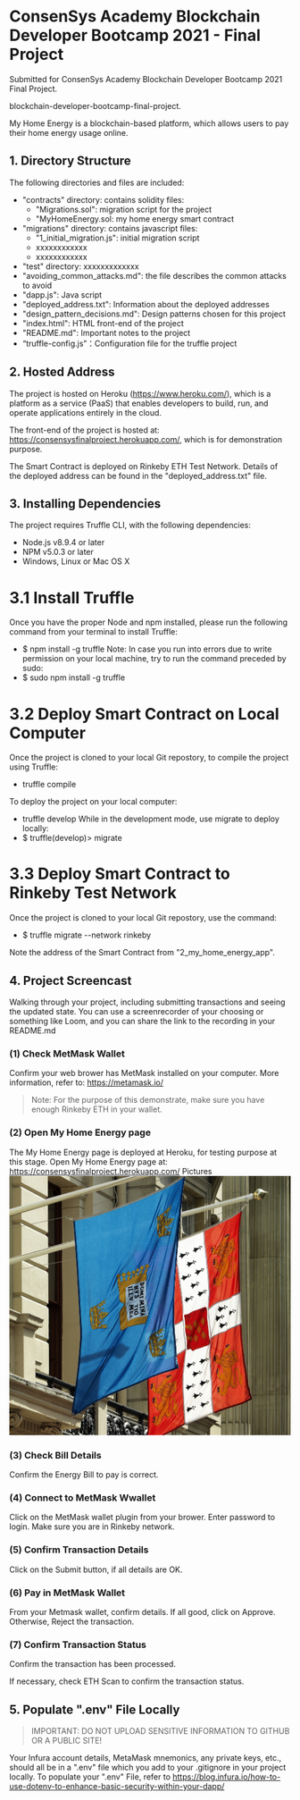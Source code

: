 # ConsenSys Academy Blockchain Developer Bootcamp 2021 - Final Project

Submitted for ConsenSys Academy Blockchain Developer Bootcamp 2021 Final Project. 

blockchain-developer-bootcamp-final-project. 

My Home Energy is a blockchain-based platform, which allows users to pay their home energy usage online.

## 1. Directory Structure
The following directories and files are included: 
- "contracts" directory: contains solidity files: 
   - "Migrations.sol": migration script for the project
   - "MyHomeEnergy.sol: my home energy smart contract
- "migrations" directory: contains javascript files: 
   - "1_initial_migration.js": initial migration script
   - xxxxxxxxxxxx
   - xxxxxxxxxxxx
- "test" directory: xxxxxxxxxxxxx
- "avoiding_common_attacks.md": the file describes the common attacks to avoid
- "dapp.js": Java script 
- "deployed_address.txt": Information about the deployed addresses
- "design_pattern_decisions.md": Design patterns chosen for this project
- "index.html": HTML front-end of the project
- "README.md": Important notes to the project
- “truffle-config.js”：Configuration file for the truffle project
 
## 2. Hosted Address
The project is hosted on Heroku (https://www.heroku.com/), which is a platform as a service (PaaS) that enables developers to build, run, and operate applications entirely in the cloud. 

The front-end of the project is hosted at: https://consensysfinalproject.herokuapp.com/, which is for demonstration purpose.

The Smart Contract is deployed on Rinkeby ETH Test Network. Details of the deployed address can be found in the "deployed_address.txt" file.

## 3. Installing Dependencies 

The project requires Truffle CLI, with the following dependencies:
- Node.js v8.9.4 or later
- NPM v5.0.3 or later
- Windows, Linux or Mac OS X

# 3.1 Install Truffle 

Once you have the proper Node and npm installed, please run the following command from your terminal to install Truffle:
- $ npm install -g truffle
Note: In case you run into errors due to write permission on your local machine, try to run the command preceded by sudo:
- $ sudo npm install -g truffle

# 3.2 Deploy Smart Contract on Local Computer

Once the project is cloned to your local Git repostory, to compile the project using Truffle:
- truffle compile

To deploy the project on your local computer:
- truffle develop
While in the development mode, use migrate to deploy locally:
- $ truffle(develop)> migrate


# 3.3 Deploy Smart Contract to Rinkeby Test Network

Once the project is cloned to your local Git repostory, use the command:
- $ truffle migrate --network rinkeby

Note the address of the Smart Contract from "2_my_home_energy_app".

## 4. Project Screencast
Walking through your project, including submitting transactions and seeing the updated state. You can use a screenrecorder of your choosing or something like Loom, and you can share the link to the recording in your README.md

### (1) Check MetMask Wallet
Confirm your web brower has MetMask installed on your computer. More information, refer to: https://metamask.io/

> Note: For the purpose of this demonstrate, make sure you have enough Rinkeby ETH in your wallet.

### (2) Open My Home Energy page
The My Home Energy page is deployed at Heroku, for testing purpose at this stage. 
Open My Home Energy page at: https://consensysfinalproject.herokuapp.com/
Pictures ![Test picture](/screens/Test.jpg)

### (3) Check Bill Details
Confirm the Energy Bill to pay is correct.  

### (4) Connect to MetMask Wwallet
Click on the MetMask wallet plugin from your brower. Enter password to login. Make sure you are in Rinkeby network.

### (5) Confirm Transaction Details 
Click on the Submit button, if all details are OK.  

### (6) Pay in MetMask Wallet
From your Metmask wallet, confirm details. If all good, click on Approve. Otherwise,  Reject the transaction. 

### (7) Confirm Transaction Status
Confirm the transaction has been processed. 

If necessary, check ETH Scan to confirm the transaction status. 

## 5. Populate ".env" File Locally
> IMPORTANT: DO NOT UPLOAD SENSITIVE INFORMATION TO GITHUB OR A PUBLIC SITE! 

Your Infura account details, MetaMask mnemonics, any private keys, etc., should all be in a ".env" file which you add to your .gitignore in your project locally. To populate your ".env" File, refer to https://blog.infura.io/how-to-use-dotenv-to-enhance-basic-security-within-your-dapp/
